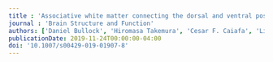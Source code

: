 ```yaml
---
title : 'Associative white matter connecting the dorsal and ventral posterior human cortex'
journal : 'Brain Structure and Function'
authors: ['Daniel Bullock', 'Hiromasa Takemura', 'Cesar F. Caiafa', 'Lindsey Kitchell', 'Brent McPherson', 'Bradley Caron', 'Franco Pestilli']
publicationDate: 2019-11-24T00:00:00-04:00
doi: '10.1007/s00429-019-01907-8'
---
```

